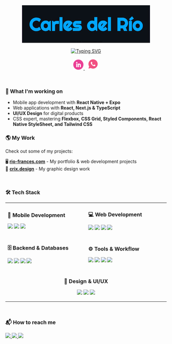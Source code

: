 <div align="center">
    <img src="https://github.com/Carles11/Carles11/blob/main/name-as-image_no-credits.jpg" alt="Name as Image">
</div>

<p align="center">
<a href="https://git.io/typing-svg"><img src="https://readme-typing-svg.demolab.com?font=Fira+Code&pause=1000&color=F76644&center=true&vCenter=true&width=435&lines=Web+and+mobile+Frontend+developer;Experienced+UI+%2F+UX+designer;TypeScript++%2F+JavaScript;5%2B+years+of+experience" alt="Typing SVG" /></a>
</p>


<!-- Social icons section -->
<p align="center">
  <a href="https://www.linkedin.com/in/carlos-del-rio-frances/">
    <img width="32px" alt="LinkedIn" title="LinkedIn" src="https://github.com/Carles11/Carles11/blob/main/linkedin.png"/>
  </a>
  &nbsp;<!-- Correct spacing without text -->
  <a href="https://wa.me/491782871785">
    <img width="36px" alt="WhatsApp" title="WhatsApp" src="https://github.com/Carles11/Carles11/blob/main/whatsapp_pink_white.png"/>
  </a>
</p>




<br/>

### 🚀 What I'm working on  
- Mobile app development with **React Native + Expo**  
- Web applications with **React, Next.js & TypeScript**  
- **UI/UX Design** for digital products
- CSS expert, mastering **Flexbox, CSS Grid, Styled Components, React Native StyleSheet, and Tailwind CSS**

### 🌎 My Work  
Check out some of my projects:  

🖥️ [**rio-frances.com**](https://www.rio-frances.com) - My portfolio & web development projects  
🎨 [**crix.design**](https://www.crix.design) - My graphic design work  

&#8287;&#8287;&#8287;&#8287;&#8287;
<br/>

### 🛠️ Tech Stack
<div align="left">
<table align="center">
  <tr>
    <td align="top" width="300">
      <h3>📱 Mobile Development</h3>
      <p>
        <img src="https://img.shields.io/badge/-React%20Native-61DAFB?logo=react&logoColor=white&style=for-the-badge" />
        <img src="https://img.shields.io/badge/-Expo-000020?logo=expo&logoColor=white&style=for-the-badge" />
        <img src="https://img.shields.io/badge/-EAS-000000?logo=expo&logoColor=white&style=for-the-badge" />
      </p>
    </td>
    <td align="top" width="300">
      <h3>💻 Web Development</h3>
      <p>
        <img src="https://img.shields.io/badge/-React-61DAFB?logo=react&logoColor=white&style=for-the-badge" />
        <img src="https://img.shields.io/badge/-Next.js-000000?logo=next.js&logoColor=white&style=for-the-badge" />
        <img src="https://img.shields.io/badge/-TypeScript-3178C6?logo=typescript&logoColor=white&style=for-the-badge" />
        <img src="https://img.shields.io/badge/-Tailwind_CSS-06B6D4?logo=tailwindcss&logoColor=white&style=for-the-badge" />
<!--         <img src="https://img.shields.io/badge/-Styled%20Components-DB7093?logo=styled-components&logoColor=white&style=for-the-badge" /> -->
      </p>
    </td>
  </tr>
  <tr>
    <td align="top" width="300">
      <h3>🗄️ Backend & Databases</h3>
      <p>
        <img src="https://img.shields.io/badge/-Supabase-3ECF8E?logo=supabase&logoColor=white&style=for-the-badge" />
<!--         <img src="https://img.shields.io/badge/-Node.js-339933?logo=node.js&logoColor=white&style=for-the-badge" /> -->
        <img src="https://img.shields.io/badge/-Express.js-000000?logo=express&logoColor=white&style=for-the-badge" /> 
        <img src="https://img.shields.io/badge/-MongoDB-47A248?logo=mongodb&logoColor=white&style=for-the-badge" />
        <img src="https://img.shields.io/badge/-MySQL-4479A1?logo=mysql&logoColor=white&style=for-the-badge" />
      </p>
    </td>
    <td align="top" width="300">
      <h3>⚙️ Tools & Workflow</h3>
      <p>
        <img src="https://img.shields.io/badge/-Git-F05032?logo=git&logoColor=white&style=for-the-badge" />
        <img src="https://img.shields.io/badge/-Jira-0052CC?logo=jira&logoColor=white&style=for-the-badge" />
        <img src="https://img.shields.io/badge/-Confluence-172B4D?logo=confluence&logoColor=white&style=for-the-badge" />
        <img src="https://img.shields.io/badge/-Docker-2496ED?logo=docker&logoColor=white&style=for-the-badge" />
      </p>
    </td>
  </tr>
  <tr>
    <td align="center" colspan="2">
      <h3>🎨 Design & UI/UX</h3>
      <p>
        <img src="https://img.shields.io/badge/-Figma-F24E1E?logo=figma&logoColor=white&style=for-the-badge" />
        <img src="https://img.shields.io/badge/-Photoshop-31A8FF?logo=adobe-photoshop&logoColor=white&style=for-the-badge" />
        <img src="https://img.shields.io/badge/-InDesign-FF3366?logo=adobe-indesign&logoColor=white&style=for-the-badge" />
      </p>
    </td>
  </tr>
</table>
</div>
&#8287;&#8287;&#8287;&#8287;&#8287;
<br/>

### 📬 How to reach me  

<p align="left">
  <a href="mailto:carles@crix.design">
    <img src="https://img.shields.io/badge/-Email-EA4335?logo=gmail&logoColor=white&style=for-the-badge" />
  </a>
  <a href="https://www.linkedin.com/in/carlos-del-rio-frances/">
    <img src="https://img.shields.io/badge/-LinkedIn-0077B5?logo=linkedin&logoColor=white&style=for-the-badge" />
  </a>
  <a href="https://wa.me/491782871785">
    <img src="https://img.shields.io/badge/-WhatsApp-25D366?logo=whatsapp&logoColor=white&style=for-the-badge" />
  </a>
</p>

